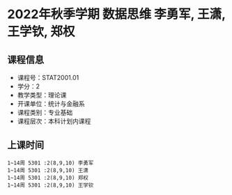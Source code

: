 # 2022年秋季学期 数据思维 李勇军, 王潇, 王学钦, 郑权






## 课程信息

- 课程号：STAT2001.01
- 学分：2
- 教学类型：理论课
- 开课单位：统计与金融系
- 课程类别：专业基础
- 课程层次：本科计划内课程

## 上课时间

```
1~14周 5301 :2(8,9,10) 李勇军
1~14周 5301 :2(8,9,10) 王潇
1~14周 5301 :2(8,9,10) 郑权
1~14周 5301 :2(8,9,10) 王学钦
```

